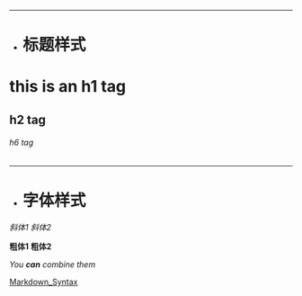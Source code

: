 --------------------------------------------------------------------
* # 标题样式
# this is an h1 tag
## h2 tag
###### h6 tag
--------------------------------------------------------------------

* # 字体样式 

*斜体1* 
_斜体2_

**粗体1**
__粗体2__

_You **can** combine them_

[Markdown_Syntax](https://guides.github.com/features/mastering-markdown/)

